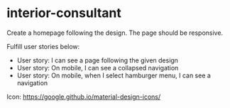 # interior-consultant
Create a homepage following the design. The page should be responsive.

Fulfill user stories below:

- User story: I can see a page following the given design
- User story: On mobile, I can see a collapsed navigation
- User story: On mobile, when I select hamburger menu, I can see a navigation

Icon: https://google.github.io/material-design-icons/
